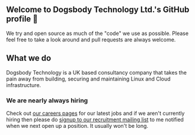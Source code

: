 ## Welcome to Dogsbody Technology Ltd.'s GitHub profile 👋

We try and open source as much of the "code" we use as possible. Please feel free to take a look around and pull requests are always welcome.

## What we do
Dogsbody Technology is a UK based consultancy company that takes the pain away from building, securing and maintaining Linux and Cloud infrastructure.

### We are nearly always hiring
Check out [our careers pages](https://www.dogsbody.com/careers/) for our latest jobs and if we aren't currently hiring then please do [signup to our recruitment mailing list](https://dogsbody.link/recruitmentlist) to me notified when we next open up a position. It usually won't be long.

